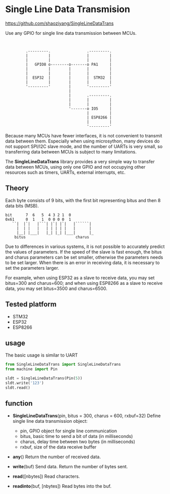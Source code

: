 # Single Line Data Transmision

https://github.com/shaoziyang/SingleLineDataTrans

Use any GPIO for single line data transmission between MCUs. 

```


         .---------.                .---------.
         |         |                |         |
         |         |                |         |
         |   GPIO8 o--------o-------o PA1     |
         |         |        |       |         |
         |         |        |       |         |
         |  ESP32  |        |       |  STM32  |
         |         |        |       |         |
         '---------'        |       '---------'
                            |
                            |       .---------.
                            |       |         |
                            |       |         |
                            '-------o IO5     |
                                    |         |
                                    | ESP8266 |
                                    |         |
                                    '---------'

```

Because many MCUs have fewer interfaces, it is not convenient to transmit data between them. Especially when using microsython, many devices do not support SPI/I2C slave mode, and the number of UARTs is very small, so transferring data between MCUs is subject to many limitations.

The **SingleLineDataTrans** library provides a very simple way to transfer data between MCUs, using only one GPIO and not occupying other resources such as timers, UARTs, external interrupts, etc.

## Theory

Each byte consists of 9 bits, with the first bit representing bitus and then 8 data bits (MSB).


```
bit      7  6   5  4 3 2 1  0
0x61     0  1   1  0 0 0 0  1
   ``|  |`|   |```| |`| |`|   |``````|
     |  | |   |   | | | | |   |      |
     |__| |___|   |_| |_| |___|      |_
    bitus                      charus
```

Due to differences in various systems, it is not possible to accurately predict the values of parameters. If the speed of the slave is fast enough, the bitus and charus parameters can be set smaller, otherwise the parameters needs to be set larger. When there is an error in receiving data, it is necessary to set the parameters larger.

For example, when using ESP32 as a slave to receive data, you may set bitus=300 and charus=600; and when using ESP8266 as a slave to receive data, you may set bitus=3500 and charus=6500.  


## Tested platform

- STM32
- ESP32
- ESP8266


## usage

The basic usage is similar to UART

```py
from SingleLineDataTrans import SingleLineDataTrans
from machine import Pin

sldt = SingleLineDataTrans(Pin(5))
sldt.write('123')
sldt.read()
```

## function

- **SingleLineDataTrans**(pin, bitus = 300, charus = 600, rxbuf=32)
    Define single line data transmission object:
    - pin, GPIO object for single line communication
    - bitus, basic time to send a bit of data (in milliseconds)
    - charus, delay time between two bytes (in milliseconds)
    - rxbuf, size of the data receive buffer
  
- **any**()
    Return the number of received data.
  
- **write**(buf)
    Send data. Return the number of bytes sent.
  
- **read**([nbytes])
    Read characters.
  
- **readinto**(buf, [nbytes])
    Read bytes into the buf.
  

